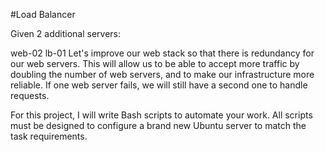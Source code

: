 #Load Balancer

Given 2 additional servers:

web-02
lb-01
Let's improve our web stack so that there is redundancy for our web servers. This will allow us to be able to accept more traffic by doubling the number of web servers, and to make our infrastructure more reliable. If one web server fails, we will still have a second one to handle requests.

For this project, I will write Bash scripts to automate your work. All scripts must be designed to configure a brand new Ubuntu server to match the task requirements.
